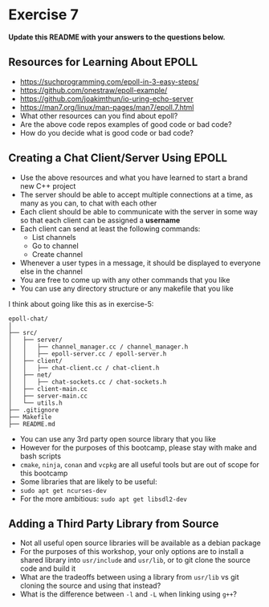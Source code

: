 # Exercise 7

**Update this README with your answers to the questions below.**

## Resources for Learning About EPOLL

- https://suchprogramming.com/epoll-in-3-easy-steps/
- https://github.com/onestraw/epoll-example/
- https://github.com/joakimthun/io-uring-echo-server
- https://man7.org/linux/man-pages/man7/epoll.7.html
- What other resources can you find about epoll?
- Are the above code repos examples of good code or bad code?
- How do you decide what is good code or bad code?

## Creating a Chat Client/Server Using EPOLL

- Use the above resources and what you have learned to start a brand new C++
  project
- The server should be able to accept multiple connections at a time, as many
  as you can, to chat with each other
- Each client should be able to communicate with the server in some way so
  that each client can be assigned a **username**
- Each client can send at least the following commands:
  - List channels
  - Go to channel
  - Create channel
- Whenever a user types in a message, it should be displayed to everyone else
  in the channel
- You are free to come up with any other commands that you like
- You can use any directory structure or any makefile that you like

I think about going like this as in exercise-5:
```
epoll-chat/
│
├── src/
│   ├── server/
│   │   ├── channel_manager.cc / channel_manager.h
│   │   ├── epoll-server.cc / epoll-server.h
│   ├── client/
│   │   ├── chat-client.cc / chat-client.h
│   ├── net/
│   │   ├── chat-sockets.cc / chat-sockets.h
│   ├── client-main.cc
│   ├── server-main.cc
│   └── utils.h
├── .gitignore
├── Makefile
├── README.md

```
- You can use any 3rd party open source library that you like
- However for the purposes of this bootcamp, please stay with make and bash
  scripts
- `cmake`, `ninja`, `conan` and `vcpkg` are all useful tools but are out of
  scope for this bootcamp
- Some libraries that are likely to be useful:
- `sudo apt get ncurses-dev`
- For the more ambitious: `sudo apt get libsdl2-dev`

## Adding a Third Party Library from Source

- Not all useful open source libraries will be available as a debian package
- For the purposes of this workshop, your only options are to install a
  shared library into `usr/include` and `usr/lib`, or to git clone
  the source code and build it
- What are the tradeoffs between using a library from `usr/lib` vs git cloning
  the source and using that instead?
- What is the difference between `-l` and `-L` when linking using `g++`?